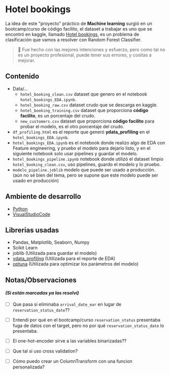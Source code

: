 # Hotel bookings
La idea de este "proyecto" práctico de **Machine learning** surgió en un bootcamp/curso de código facilito, el dataset a trabajar es uno que se encontró en kaggle, llamado [Hotel bookings](https://www.kaggle.com/datasets/mojtaba142/hotel-booking), es un problema de clasificación que vamos a resolver con Random Forest Classifier.

> 📢 Fue hecho con las mejores intenciones y esfuerzo, pero como tal no es un proyecto profesional, puede tener sus errores, y cositas a mejorar.

## **Contenido**
-  Data/...
    + `hotel_booking_clean.csv` dataset que genero en el notebook `hotel_bookings_EDA.ipynb`.
    + `hotel_booking_raw.csv` dataset crudo que se descarga en kaggle.
    + `hotel_booking_training.csv` dataset que proporciona **código facilito**, es un porcentaje del crudo.
    + `new_customers.csv` dataset que proporciona **código facilito** para probar el modelo, es el otro porcentaje del crudo.
- `df_profiling.html` es el reporte que generó **ydata_profiling** en el `hotel_bookings_EDA.ipynb`.
- `hotel_bookings_EDA.ipynb` es el notebook donde realizo algo de EDA con Feature engineering, y pruebo el modelo para dejarlo listo, y en el siguiente notebook solo usar pipelines y guardar el modelo.
- `hotel_bookings_pipeline.ipynb` notebook donde utilizó el dataset limpio `hotel_booking_clean.csv`, uso pipelines, guardo el modelo y lo pruebo.
- `modelo_pipeline.joblib` modelo que puede ser usado a producción. (aún no sé bien del tema, pero se supone que este modelo puede ser usado en producción)

## **Ambiente de desarrollo**
- [Python](https://www.python.org/)
- [VisualStudioCode](https://code.visualstudio.com/)

## **Librerias usadas**
- Pandas, Matplotlib, Seaborn, Numpy
- Scikit Learn
- joblib (Utilizada para guardar el modelo)
- [ydata_profiling](https://docs.profiling.ydata.ai/latest/) (Utilizada para el reporte de EDA)
- [optuna](https://optuna.org/#code_examples) (Utilizada para optimizar los parámetros del modelo)

## **Notas/Observaciones** 
#### *(Si están marcadas ya las resolví)*
- [ ] Que pasa si eliminaba `arrival_date_ear` en lugar de `reservation_status_date`??
- [ ] Entendí por qué en el bootcamp/curso `reservation_status` presentaba fuga de datos con el target, pero no por qué `reservation_status_date` lo presentaba.
- [ ] El one-hot-encoder sirve a las variables binarizadas??
- [ ] Que tal si uso cross validation?
- [ ] Cómo puedo crear un ColumnTransform con una funcion personalizada?



  
